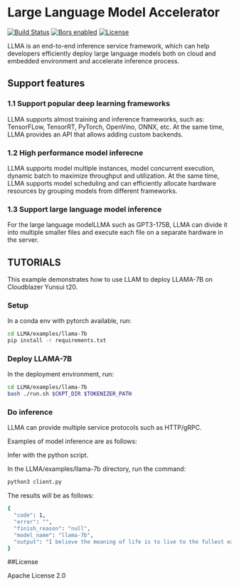 # Large Language Model Accelerator

[![Build Status](https://dev.azure.com/Adlik/GitHub/_apis/build/status/Adlik.model_optimizer?branchName=main)](https://dev.azure.com/Adlik/GitHub/_build/results?buildId=3472&view=results)
[![Bors enabled](https://bors.tech/images/badge_small.svg)](https://app.bors.tech/repositories/65566)
[![License](https://img.shields.io/badge/License-Apache%202.0-blue.svg)](https://opensource.org/licenses/Apache-2.0)

LLMA is an end-to-end inference service framework, which can help developers efficiently deploy large language models both on cloud and embedded environment and accelerate inference process. 

## Support features

### 1.1 Support popular deep learning frameworks

LLMA supports almost training and inference frameworks, such as: TensorFLow, TensorRT, PyTorch, OpenVino, ONNX, etc. At the same time, LLMA provides an API that allows adding custom backends.

### 1.2 High performance model inferecne

LLMA supports model multiple instances, model concurrent execution, dynamic batch to maximize throughput and utilization. At the same time, LLMA supports model scheduling and can efficiently allocate hardware resources by grouping models from different frameworks.

### 1.3 Support large language model inference

For the large language modelLLMA such as GPT3-175B, LLMA can divide it into multiple smaller files and execute each file on a separate hardware in the server.

## TUTORIALS

This example demonstrates how to use LLAM to deploy LLAMA-7B on Cloudblazer Yunsui t20.

### Setup

In a conda env with pytorch available, run:

```sh
cd LLMA/examples/llama-7b
pip install -r requirements.txt
```
### Deploy LLAMA-7B 

In the deployment environment, run:

```sh
cd LLMA/examples/llama-7b
bash ./run.sh $CKPT_DIR $TOKENIZER_PATH
```
### Do inference

LLMA can provide multiple service protocols such as HTTP/gRPC. 

Examples of model inference are as follows:

Infer with the python script.

In the LLMA/examples/llama-7b directory, run the command:

```sh
python3 client.py  
```

The results will be as follows:

```sh
{
  "code": 1, 
  "error": "", 
  "finish_reason": "null", 
  "model_name": "llama-7b", 
  "output": "I believe the meaning of life is to live to the fullest extent to help others and to grow spiritually developed through relationships and the expression of gratitude. It's all about who you're surrounded by and the ones who make you smile. I'm a hopeless"
}
```

##License

Apache License 2.0

